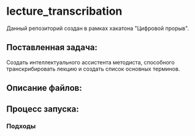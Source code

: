 # lecture_transcribation

Данный репозиторий создан в рамках хакатона "Цифровой прорыв". 

## Поставленная задача:
Создать интеллектуального ассистента методиста, способного транскрибировать лекцию и создать список основных терминов.

## Описание файлов:


## Процесс запуска:


### Подходы

